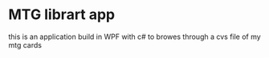 # MTG librart app
 this is an application build in WPF with c# to browes through a cvs file of my mtg cards
